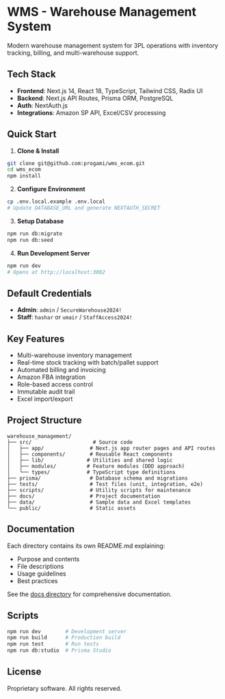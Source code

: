 # WMS - Warehouse Management System

Modern warehouse management system for 3PL operations with inventory tracking, billing, and multi-warehouse support.

## Tech Stack

- **Frontend**: Next.js 14, React 18, TypeScript, Tailwind CSS, Radix UI
- **Backend**: Next.js API Routes, Prisma ORM, PostgreSQL
- **Auth**: NextAuth.js
- **Integrations**: Amazon SP API, Excel/CSV processing

## Quick Start

1. **Clone & Install**
```bash
git clone git@github.com:progami/wms_ecom.git
cd wms_ecom
npm install
```

2. **Configure Environment**
```bash
cp .env.local.example .env.local
# Update DATABASE_URL and generate NEXTAUTH_SECRET
```

3. **Setup Database**
```bash
npm run db:migrate
npm run db:seed
```

4. **Run Development Server**
```bash
npm run dev
# Opens at http://localhost:3002
```

## Default Credentials

- **Admin**: `admin` / `SecureWarehouse2024!`
- **Staff**: `hashar` or `umair` / `StaffAccess2024!`

## Key Features

- Multi-warehouse inventory management
- Real-time stock tracking with batch/pallet support
- Automated billing and invoicing
- Amazon FBA integration
- Role-based access control
- Immutable audit trail
- Excel import/export

## Project Structure

```
warehouse_management/
├── src/                    # Source code
│   ├── app/               # Next.js app router pages and API routes
│   ├── components/        # Reusable React components
│   ├── lib/              # Utilities and shared logic
│   ├── modules/          # Feature modules (DDD approach)
│   └── types/            # TypeScript type definitions
├── prisma/                # Database schema and migrations
├── tests/                 # Test files (unit, integration, e2e)
├── scripts/               # Utility scripts for maintenance
├── docs/                  # Project documentation
├── data/                  # Sample data and Excel templates
└── public/                # Static assets
```

## Documentation

Each directory contains its own README.md explaining:
- Purpose and contents
- File descriptions
- Usage guidelines
- Best practices

See the [docs directory](./docs/README.md) for comprehensive documentation.

## Scripts

```bash
npm run dev        # Development server
npm run build      # Production build
npm run test       # Run tests
npm run db:studio  # Prisma Studio
```

## License

Proprietary software. All rights reserved.